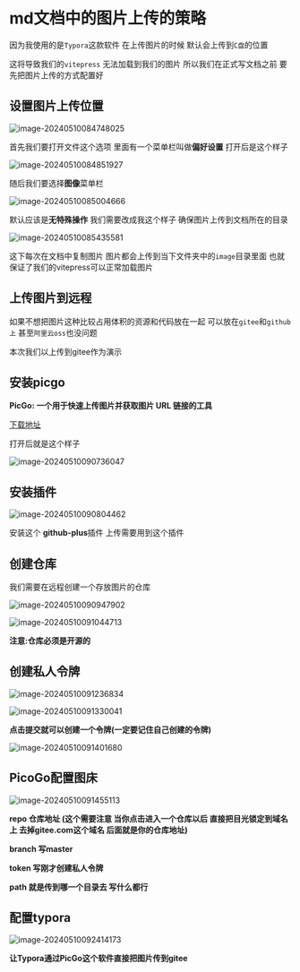 # md文档中的图片上传的策略



因为我使用的是`Typora`这款软件 在上传图片的时候 默认会上传到`C盘`的位置

这将导致我们的`vitepress` 无法加载到我们的图片 所以我们在正式写文档之前 要先把图片上传的方式配置好

## 设置图片上传位置

![image-20240510084748025](https://gitee.com/zhaox010/pic-go-save/raw/master/image/202405100847059.png)

首先我们要打开文件这个选项 里面有一个菜单栏叫做**偏好设置** 打开后是这个样子

![image-20240510084851927](https://gitee.com/zhaox010/pic-go-save/raw/master/image/202405100848964.png)

随后我们要选择**图像**菜单栏

![image-20240510085004666](https://gitee.com/zhaox010/pic-go-save/raw/master/image/202405100850698.png)

默认应该是**无特殊操作** 我们需要改成我这个样子 确保图片上传到文档所在的目录

![image-20240510085435581](https://gitee.com/zhaox010/pic-go-save/raw/master/image/202405100854608.png)

这下每次在文档中复制图片 图片都会上传到当下文件夹中的`image`目录里面 也就保证了我们的vitepress可以正常加载图片

## 上传图片到远程

如果不想把图片这种比较占用体积的资源和代码放在一起 可以放在`gitee`和`github上` 甚至`阿里云oss`也没问题

本次我们以上传到gitee作为演示

## 安装picgo

**PicGo: 一个用于快速上传图片并获取图片 URL 链接的工具**

 [下载地址](https://github.com/Molunerfinn/PicGo)

打开后就是这个样子

![image-20240510090736047](https://gitee.com/zhaox010/pic-go-save/raw/master/image/202405100907076.png)

## 安装插件

![image-20240510090804462](https://gitee.com/zhaox010/pic-go-save/raw/master/image/202405100908493.png)

安装这个 **github-plus**插件 上传需要用到这个插件

## 创建仓库

我们需要在远程创建一个存放图片的仓库

![image-20240510090947902](https://gitee.com/zhaox010/pic-go-save/raw/master/image/202405100909994.png)

![image-20240510091044713](https://gitee.com/zhaox010/pic-go-save/raw/master/image/202405100910748.png)

**注意:仓库必须是开源的**

## 创建私人令牌

![image-20240510091236834](https://gitee.com/zhaox010/pic-go-save/raw/master/image/202405100912858.png)

![image-20240510091330041](https://gitee.com/zhaox010/pic-go-save/raw/master/image/202405100913081.png)

**点击提交就可以创建一个令牌(一定要记住自己创建的令牌)**

![image-20240510091401680](https://gitee.com/zhaox010/pic-go-save/raw/master/image/202405100914705.png)

## PicoGo配置图床

![image-20240510091455113](https://gitee.com/zhaox010/pic-go-save/raw/master/image/202405100914142.png)

**repo  仓库地址 (这个需要注意 当你点击进入一个仓库以后 直接把目光锁定到域名上 去掉gitee.com这个域名 后面就是你的仓库地址)**

**branch 写master**

**token 写刚才创建私人令牌**

**path 就是传到哪一个目录去 写什么都行**

## 配置typora

![image-20240510092414173](https://gitee.com/zhaox010/pic-go-save/raw/master/image/202405100924207.png)

**让Typora通过PicGo这个软件直接把图片传到gitee**